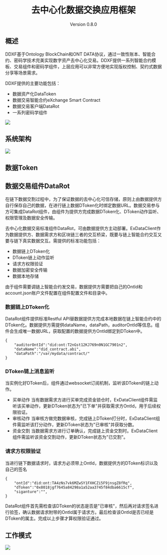 <h1 align="center">去中心化数据交换应用框架</h1>
<p align="center" class="version">Version 0.8.0 </p>

## 概述

DDXF基于Ontology BlockChain和ONT DATA协议，通过一致性账本、智能合约、密码学技术完美实现数字资产去中心化交易。DDXF提供一系列智能合约模板、交易组件和密码学组件，上层应用可以非常方便地实现版权控制、契约式数据分享等场景需求。

DDXF提供的主要功能包括：

* 数据资产化DataToken
* 数据交易智能合约eXchange Smart Contract
* 数据交易客户端DataRot
* 一系列密码学组件

![](http://on-img.com/chart_image/5b9b529de4b0fe81b63605f9.png)


## 系统架构

![](http://on-img.com/chart_image/5b9fd665e4b0534c9bdfc0bb.png)

## 数据Token



## 数据交易组件DataRot

在链下数据交割过程中，为了保证数据的去中心化可信存储，原则上由数据提供方自行保存自己的数据，在进行链上数据DToken化时绑定数据URL。数据交易参与方可集成DataRot组件，由组件为提供方完成数据DToken化、DToken动作监听、权限管理及数据安全传输。


去中心化数据交易标准组件DataRot，可由数据提供方主动部署。ExDataClient作为数据提供方、数据需求方和区块链三者的交互桥梁，既要与链上智能合约交互又要与链下真实数据交互。需提供的标准功能包括：

- 数据链上DToken化
- DToken链上动作监听
- 请求方权限验证
- 数据加密安全传输
- 数据本地存储

由于组件需要调链上智能合约发交易，数据提供方需要把自己的OntId和account.json账户文件配置在组件配置文件和目录中。

### 数据链上DToken化
DataRot组件提供标准Restful API替数据提供方完成本地数据在链上智能合约中的DToken化。数据提供方需提供dataName，dataPath，auditorOntId等信息。组件会生成唯一数据URL，获取配置的数据提供方OntId绑定到DToken中。
```
{
	"auditorOntId":"did:ont:T2nGst12KJ769n0N1GC7901n2",
	"dataName":"did_contract.abi",
	"dataPath":"/var/mydata/contract/"
}
```


### DToken链上消息监听
当实例化好DToken后，组件通过websocket订阅机制，监听该DToken的链上动作。
- 买单动作
当有数据需求方进行买单完成资金锁仓时，ExDataClient组件需监听该买单动作，更新DToken状态为"已下单"并获取需求方OntId，用于后续权限验证。
- 审核动作
当审核方做完数据审核，完成链上DToken打分时，ExDataClient组件需监听该打分动作，更新DToken状态为"已审核"并获取分数。
- 资金交割
当数据需求方进行订单确认，完成链上资金交割时。ExDataClient组件需监听该资金交割动作，更新DToken状态为"已交割"。


### 请求方权限验证
当进行链下数据请求时，请求方必须带上OntId，数据提供方的DToken标识以及自己的签名
```
{
	"ontId":"did:ont:TA4zNs7vk6MZwSY1FXHCZi5F9jnsgZ8fRq",
	"dToken":"0x8018jgf7645a84298a1a52aa3745f84dba6615cf",
	"siganture":"",
}
```

DataRot组件首先需检查该DToken的状态是否是"已审核"，然后再对请求签名进行验签，确认数据请求附带的OntId属于请求方。最后检查该OntId是否已经是DToken的属主。完成以上步骤才算权限验证通过。



## 工作模式


![](http://on-img.com/chart_image/5a92878de4b059c41ac98e46.png)









